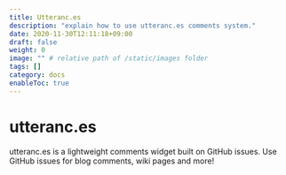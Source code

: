 ```yaml
---
title: Utteranc.es
description: "explain how to use utteranc.es comments system."
date: 2020-11-30T12:11:18+09:00
draft: false
weight: 0
image: "" # relative path of /static/images folder
tags: []
category: docs
enableToc: true
---
```


# utteranc.es

utteranc.es is a lightweight comments widget built on GitHub issues. Use GitHub issues for blog comments, wiki pages and more!